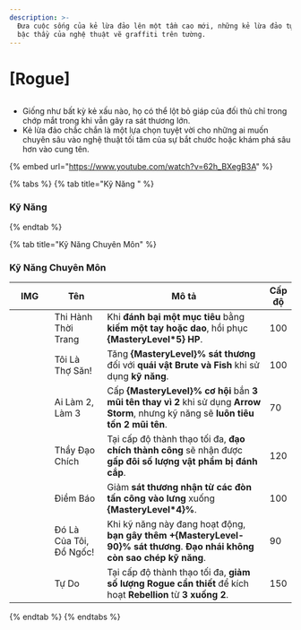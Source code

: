 ```yaml
---
description: >-
  Đưa cuộc sống của kẻ lừa đảo lên một tầm cao mới, những kẻ lừa đảo tự hào là
  bậc thầy của nghệ thuật vẽ graffiti trên tường.
---
```


# \[Rogue]

<figure><img src="../../.gitbook/assets/700px-1Arruaceiro.png" alt=""><figcaption></figcaption></figure>

* Giống như bất kỳ kẻ xấu nào, họ có thể lột bỏ giáp của đối thủ chỉ trong chớp mắt trong khi vẫn gây ra sát thương lớn.
* Kẻ lừa đảo chắc chắn là một lựa chọn tuyệt vời cho những ai muốn chuyên sâu vào nghệ thuật tối tăm của sự bắt chước hoặc khám phá sâu hơn vào cung tên.

{% embed url="https://www.youtube.com/watch?v=62h_BXegB3A" %}

{% tabs %}
{% tab title="Kỹ Năng " %}
### **Kỹ Năng**
{% endtab %}

{% tab title="Kỹ Năng Chuyên Môn" %}
### Kỹ Năng Chuyên Môn

<table><thead><tr><th width="84">IMG</th><th width="114">Tên</th><th width="399">Mô tả</th><th>Cấp độ</th></tr></thead><tbody><tr><td><img src="../../.gitbook/assets/2a (1).png" alt=""></td><td>Thi Hành Thời Trang</td><td>Khi <strong>đánh bại một mục tiêu</strong> bằng <strong>kiếm một tay hoặc dao</strong>, hồi phục <strong>{MasteryLevel*5} HP</strong>.</td><td>100</td></tr><tr><td><img src="../../.gitbook/assets/44a (1).png" alt=""></td><td>Tôi Là Thợ Săn!</td><td>Tăng <strong>{MasteryLevel}% sát thương</strong> đối với <strong>quái vật Brute và Fish</strong> khi sử dụng <strong>kỹ năng</strong>.</td><td>100</td></tr><tr><td><img src="../../.gitbook/assets/46a (1).png" alt=""></td><td>Ai Làm 2, Làm 3</td><td>Cấp <strong>{MasteryLevel}% cơ hội</strong> bắn <strong>3 mũi tên thay vì 2</strong> khi sử dụng <strong>Arrow Storm</strong>, nhưng kỹ năng sẽ <strong>luôn tiêu tốn 2 mũi tên</strong>.</td><td>70</td></tr><tr><td><img src="../../.gitbook/assets/50a (1).png" alt=""></td><td>Thầy Đạo Chích</td><td>Tại cấp độ thành thạo tối đa, <strong>đạo chích thành công</strong> sẽ nhận được <strong>gấp đôi số lượng vật phẩm bị đánh cắp</strong>.</td><td>120</td></tr><tr><td><img src="../../.gitbook/assets/212a.png" alt=""></td><td>Điềm Báo</td><td>Giảm <strong>sát thương nhận từ các đòn tấn công vào lưng</strong> xuống <strong>{MasteryLevel*4}%</strong>.</td><td>100</td></tr><tr><td><img src="../../.gitbook/assets/225a.png" alt=""></td><td>Đó Là Của Tôi, Đồ Ngốc!</td><td>Khi kỹ năng này đang hoạt động, <strong>bạn gây thêm +{MasteryLevel-90}% sát thương</strong>. <strong>Đạo nhái không còn sao chép kỹ năng</strong>.</td><td>90</td></tr><tr><td><img src="../../.gitbook/assets/812a.png" alt=""></td><td>Tự Do</td><td>Tại cấp độ thành thạo tối đa, <strong>giảm số lượng Rogue cần thiết</strong> để kích hoạt <strong>Rebellion</strong> từ <strong>3 xuống 2</strong>.</td><td>150</td></tr></tbody></table>
{% endtab %}
{% endtabs %}
